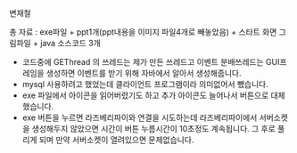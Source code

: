 변재철

총 자료 : exe파일 + ppt1개(ppt내용을 이미지 파일4개로 빼놓았음) + 스타트 화면 그림파일 + java 소스코드 3개

- 코드중에 GEThread 의 쓰레드는 제가 만든 쓰레드고 이벤트 분배쓰레드는 GUI프레임을 생성하면 이벤트를 받기 위해 자바에서 알아서 생성해줍니다.
- mysql 사용하려고 했었는데 클라이언트 프로그램이라 의미없어서 뺐습니다.
- exe 파일에서 아이콘을 읽어버렸기도 하고 추가 아이콘도 늘어나서 버튼으로 대체했습니다.
- exe 버튼을 누르면 라즈베리파이와 연결을 시도하는데 라즈베리파이에서 서버소켓을 생성해두지 않았으면
       시간이 버튼 누름시간이 10초정도 계속됩니다. 그 후로 풀리게 되며 만약 서버소켓이 열려있으면 문제없습니다.
 
